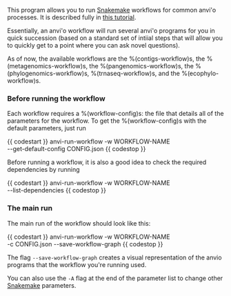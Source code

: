 This program allows you to run [Snakemake](https://snakemake.readthedocs.io/en/stable/) workflows for common anvi'o processes. It is described fully in [this tutorial](https://merenlab.org/2018/07/09/anvio-snakemake-workflows/#contigs-workflow). 

Essentially, an anvi'o workflow will run several anvi'o programs for you in quick succession (based on a standard set of intiial steps that will allow you to quickly get to a point where you can ask novel questions). 

As of now, the available workflows are the %(contigs-workflow)s, the %(metagenomics-workflow)s, the %(pangenomics-workflow)s, the %(phylogenomics-workflow)s,  %(trnaseq-workflow)s, and the %(ecophylo-workflow)s. 

### Before running the workflow

Each workflow requires a %(workflow-config)s: the file that details all of the parameters for the workflow. To get the %(workflow-config)s with the default parameters, just run 

{{ codestart }}
anvi-run-workflow -w WORKFLOW-NAME \
                  --get-default-config CONFIG.json
{{ codestop }}

Before running a workflow, it is also a good idea to check the required dependencies by running 

{{ codestart }}
anvi-run-workflow -w WORKFLOW-NAME \
                  --list-dependencies
{{ codestop }}

### The main run 

The main run of the workflow should look like this: 

{{ codestart }}
anvi-run-workflow -w WORKFLOW-NAME \
                  -c CONFIG.json
                  --save-workflow-graph
{{ codestop }}

The flag `--save-workflow-graph` creates a visual representation of the anvio programs that the workflow you're running used. 

You can also use the `-A` flag at the end of the parameter list to change other [Snakemake](https://snakemake.readthedocs.io/en/stable/) parameters. 
